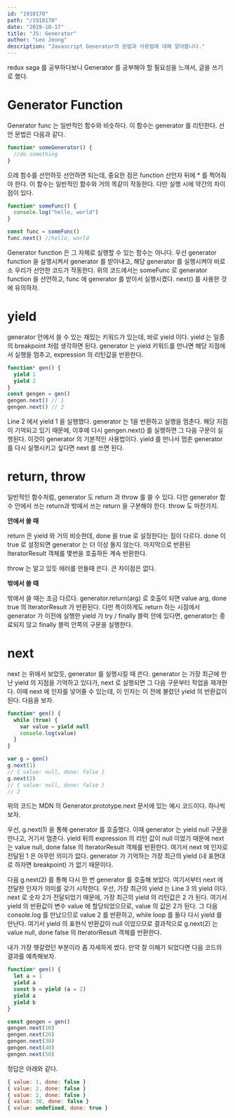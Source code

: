 ```yaml
---
id: "1910170"
path: "/1910170"
date: "2019-10-17"
title: "JS: Generator"
author: "Leo Jeong"
description: "Javascript Generator의 문법과 사용법에 대해 알아봅니다."
---
```


redux saga 를 공부하다보니 Generator 를 공부해야 할 필요성을 느껴서, 글을 쓰기로 했다.

# Generator Function

Generator func 는 일반적인 함수와 비슷하다. 이 함수는 generator 를 리턴한다. 선언 문법은 다음과 같다.

~~~javascript
function* someGenerator() {
  //do something
}
~~~

으레 함수를 선언하듯 선언하면 되는데, 중요한 점은 function 선언자 뒤에 \* 를 찍어줘야 한다. 이 함수는 일반적인 함수와 거의 똑같이 작동한다. 다만 실행 시에 약간의 차이점이 있다.

```javascript
function* someFunc() {
  console.log("hello, world")
}

const func = someFunc()
func.next() //hello, world
```

Generator function 은 그 자체로 실행할 수 있는 함수는 아니다. 우선 generator function 을 실행시켜서 generator 를 받아내고, 해당 generator 를 실행시켜야 비로소 우리가 선언한 코드가 작동한다. 위의 코드에서는 someFunc 로 generator function 을 선언하고, func 에 generator 를 받아서 실행시켰다. next() 를 사용한 것에 유의하자.

# yield

generator 안에서 쓸 수 있는 재밌는 키워드가 있는데, 바로 yield 이다. yield 는 일종의 breakpoint 처럼 생각하면 된다. generator 는 yield 키워드를 만나면 해당 지점에서 실행을 멈추고, expression 의 리턴값을 반환한다.

```javascript
function* gen() {
  yield 1
  yield 2
}
const gengen = gen()
gengen.next() // 1
gengen.next() // 2
```

Line 2 에서 yield 1 을 실행했다. generator 는 1을 반환하고 실행을 멈춘다. 해당 지점이 기억되고 있기 때문에, 이후에 다시 gengen.next() 를 실행하면 그 다음 구문이 실행된다. 이것이 generator 의 기본적인 사용법이다. yield 를 만나서 멈춘 generator 를 다시 실행시키고 싶다면 next 를 쓰면 된다.

# return, throw

일반적인 함수처럼, generator 도 return 과 throw 를 쓸 수 있다. 다만 generator 함수 안에서 쓰는 return과 밖에서 쓰는 return 을 구분해야 한다. throw 도 마찬가지.

**안에서 쓸 때**

return 은 yield 와 거의 비슷한데, done 을 true 로 설정한다는 점이 다르다. done 이 true 로 설정되면 generator 는 더 이상 돌지 않는다. 마지막으로 반환된 IteratorResult 객체를 몇번을 호출하든 계속 반환한다.

throw 는 알고 있듯 에러를 만들때 쓴다. 큰 차이점은 없다.

**밖에서 쓸 때**

밖에서 쓸 때는 조금 다르다. generator.return(arg) 로 호출이 되면 value arg, done true 의 IteratorResult 가 반환된다. 다만 특이하게도 return 하는 시점에서 generator 가 이전에 실행한 yield 가 try / finally 블럭 안에 있다면, generator는 종료되지 않고 finally 블럭 안쪽의 구문을 실행한다.

# next

next 는 위에서 보았듯, generator 를 실행시킬 때 쓴다. generator 는 가장 최근에 만난 yield 의 지점을 기억하고 있다가, next 로 실행되면 그 다음 구문부터 작업을 재개한다. 이때 next 에 인자를 넣어줄 수 있는데, 이 인자는 이 전에 불렸던 yield 의 반환값이 된다. 다음을 보자.

```javascript
function* gen() {
  while (true) {
    var value = yield null
    console.log(value)
  }
}

var g = gen()
g.next(1)
// { value: null, done: false }
g.next(2)
// { value: null, done: false }
// 2
```

위의 코드는 MDN 의 Generator.prototype.next 문서에 있는 예시 코드이다. 하나씩 보자.

우선, g.next(1) 을 통해 generator 를 호출했다. 이때 generator 는 yield null 구문을 만나고, 거기서 멈춘다. yield 뒤의 expression 의 리턴 값이 null 이었기 때문에 next 는 value null, done false 의 IteratorResult 객체를 반환한다. 여기서 next 에 인자로 전달된 1 은 아무런 의미가 없다. generator 가 기억하는 가장 최근의 yield (내 표현대로 하자면 breakpoint) 가 없기 때문이다.

다음 g.next(2) 를 통해 다시 한 번 generator 를 호출해 보았다. 여기서부터 next 에 전달한 인자가 의미를 갖기 시작한다. 우선, 가장 최근의 yield 는 Line 3 의 yield 이다. next 로 숫자 2가 전달되었기 때문에, 가장 최근의 yield 의 리턴값은 2 가 된다. 여기서 yield 의 반환값이 변수 value 에 할당되었으므로, value 의 값은 2가 된다. 그 다음 console.log 를 만났으므로 value 2 를 반환하고, while loop 를 돌다 다시 yield 를 만난다. 여기서 yield 의 표현식 반환값이 null 이었으므로 결과적으로 g.next(2) 는 value null, done false 의 IteratorResult 객체를 반환한다.

내가 가장 헷갈렸던 부분이라 좀 자세하게 썼다. 만약 잘 이해가 되었다면 다음 코드의 결과를 예측해보자.

```javascript
function* gen() {
  let a = 1
  yield a
  const b = yield (a = 2)
  yield a
  yield b
}

const gengen = gen()
gengen.next(10)
gengen.next(20)
gengen.next(30)
gengen.next(40)
gengen.next(50)
```

정답은 아래와 같다.

```javascript
{ value: 1, done: false }
{ value: 2, done: false }
{ value: 2, done: false }
{ value: 30, done: false }
{ value: undefined, done: true }
```
